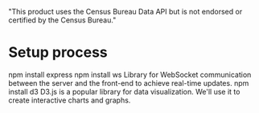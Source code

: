"This product uses the Census Bureau Data API but is not endorsed or certified by the Census Bureau." 

# Setup process
npm install express
npm install ws
Library for WebSocket communication between the server and the front-end to achieve real-time updates.
npm install d3
D3.js is a popular library for data visualization. We'll use it to create interactive charts and graphs.

